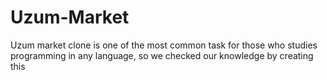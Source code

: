 # Uzum-Market
Uzum market clone is one of the most common task for those who studies programming in any language, so we checked our knowledge by creating this
